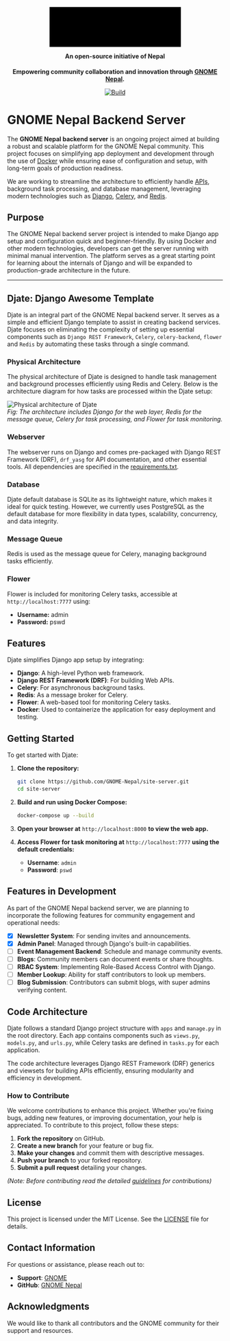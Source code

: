 <div align="center" style="position: relative;">
  <img style="background-color: transparent; filter: brightness(0) contrast(100);" src="assets\GNOMENepal.png" />
  <h4 style="margin-top: 10px;">An open-source initiative of Nepal</h2>
</div>

<p align="center">
  <strong>
  Empowering community collaboration and innovation through <a href="https://nepal.gnome.org/">GNOME Nepal</a>.
  </strong>
</p>

<p align="center">
  <a href="https://github.com/GNOME-Nepal/site-server/actions"><img
    src="https://github.com/GNOME-Nepal/site-server/workflows/GNOME%20server%20CI%20workflow/badge.svg?branch=main"
    alt="Build"
  /></a>


#




# GNOME Nepal Backend Server

The **GNOME Nepal backend server** is an ongoing project aimed at building a robust and scalable platform for the GNOME Nepal community. This project focuses on simplifying app deployment and development through the use of [Docker](https://docs.docker.com/?_gl=1*1yac3bs*_gcl_au*NzU3MzU0MDMwLjE3Mjk0ODUyMTU.*_ga*NDEwNzYxNDg0LjE3MjI3NjE3NTA.*_ga_XJWPQMJYHQ*MTcyOTQ4NTIxNS40LjEuMTcyOTQ4NTIxNy41OC4wLjA.) while ensuring ease of configuration and setup, with long-term goals of production readiness.

We are working to streamline the architecture to efficiently handle [APIs](https://swagger.io/docs/), background task processing, and database management, leveraging modern technologies such as [Django](https://docs.djangoproject.com/en/5.1/), [Celery](https://docs.celeryq.dev/en/stable/index.html), and [Redis](https://docs.djangoproject.com/en/5.1/topics/cache/).

## Purpose

The GNOME Nepal backend server project is intended to make Django app setup and configuration quick and beginner-friendly. By using Docker and other modern technologies, developers can get the server running with minimal manual intervention. The platform serves as a great starting point for learning about the internals of Django and will be expanded to production-grade architecture in the future.

---

## Djate: Django Awesome Template

Djate is an integral part of the GNOME Nepal backend server. It serves as a simple and efficient Django template to assist in creating backend services. Djate focuses on eliminating the complexity of setting up essential components such as `Django REST Framework`, `Celery`, `celery-backend`, `flower` and `Redis` by automating these tasks through a single command.


### Physical Architecture

The physical architecture of Djate is designed to handle task management and background processes efficiently using Redis and Celery. Below is the architecture diagram for how tasks are processed within the Djate setup:

![Physical architecture of Djate](https://github.com/Sailesh-Singh/site-server/raw/main/assets/physical_architecture.jpg)  
*Fig: The architecture includes Django for the web layer, Redis for the message queue, Celery for task processing, and Flower for task monitoring.*

### Webserver

The webserver runs on Django and comes pre-packaged with Django REST Framework (DRF), `drf_yasg` for API documentation, and other essential tools. All dependencies are specified in the [requirements.txt](https://github.com/GNOME-Nepal/site-server/blob/main/requirements.txt).

### Database

Djate default database is SQLite as its lightweight nature, which makes it ideal for quick testing. However, we currently uses PostgreSQL as the default database for more flexibility in data types, scalability, concurrency, and data integrity.

### Message Queue

Redis is used as the message queue for Celery, managing background tasks efficiently.

### Flower

Flower is included for monitoring Celery tasks, accessible at `http://localhost:7777` using:

- **Username:** admin  
- **Password:** pswd

## Features

Djate simplifies Django app setup by integrating:

- **Django**: A high-level Python web framework.
- **Django REST Framework (DRF)**: For building Web APIs.
- **Celery**: For asynchronous background tasks.
- **Redis**: As a message broker for Celery.
- **Flower**: A web-based tool for monitoring Celery tasks.
- **Docker**: Used to containerize the application for easy deployment and testing.

## Getting Started

To get started with Djate:

1. **Clone the repository:**

   ```bash
   git clone https://github.com/GNOME-Nepal/site-server.git
   cd site-server
   ```

2. **Build and run using Docker Compose:**

   ```bash
   docker-compose up --build
   ```

3. **Open your browser at** `http://localhost:8000` **to view the web app.**

4. **Access Flower for task monitoring at** `http://localhost:7777` **using the default credentials:**
   - **Username**: `admin`
   - **Password**: `pswd`


## Features in Development

As part of the GNOME Nepal backend server, we are planning to incorporate the following features for community engagement and operational needs:

- [x] **Newsletter System**: For sending invites and announcements.
- [x] **Admin Panel**: Managed through Django's built-in capabilities.
- [ ] **Event Management Backend**: Schedule and manage community events.
- [ ] **Blogs**: Community members can document events or share thoughts.
- [ ] **RBAC System**: Implementing Role-Based Access Control with Django.
- [ ] **Member Lookup**: Ability for staff contributors to look up members.
- [ ] **Blog Submission**: Contributors can submit blogs, with super admins verifying content.

## Code Architecture

Djate follows a standard Django project structure with `apps` and `manage.py` in the root directory. Each app contains components such as `views.py`, `models.py`, and `urls.py`, while Celery tasks are defined in `tasks.py` for each application. 

The code architecture leverages Django REST Framework (DRF) generics and viewsets for building APIs efficiently, ensuring modularity and efficiency in development.

### How to Contribute
We welcome contributions to enhance this project. Whether you're fixing bugs, adding new features, or improving documentation, your help is appreciated.
To contribute to this project, follow these steps:

1. **Fork the repository** on GitHub.
2. **Create a new branch** for your feature or bug fix.
3. **Make your changes** and commit them with descriptive messages.
4. **Push your branch** to your forked repository.
5. **Submit a pull request** detailing your changes.

*(Note: Before contributing read the detailed [guidelines]() for contributions)*


## License

This project is licensed under the MIT License. See the [LICENSE](https://github.com/GNOME-Nepal/site-server/blob/main/LICENSE) file for details.

## Contact Information

For questions or assistance, please reach out to:

- **Support**: [GNOME](https://github.com/GNOME-Nepal/site-server/issues/new/choose)
- **GitHub**: [GNOME Nepal](https://github.com/GNOME-Nepal)

## Acknowledgments

We would like to thank all contributors and the GNOME community for their support and resources.
